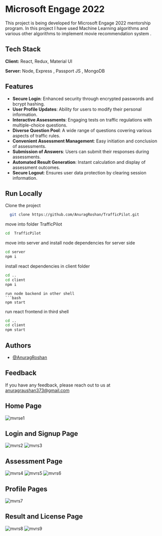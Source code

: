 
# Microsoft Engage 2022

This project is being developed for Microsoft Engage 2022 mentorship program. In this project I have used Machine Learning algorithms and various other algorithms to implement movie recommendation system .


## Tech Stack

**Client:** React, Redux, Material UI

**Server:** Node, Express , Passport JS , MongoDB


## Features

- **Secure Login**: Enhanced security through encrypted passwords and bcrypt hashing.
- **User Profile Updates**: Ability for users to modify their personal information.
- **Interactive Assessments**: Engaging tests on traffic regulations with multiple-choice questions.
- **Diverse Question Pool**: A wide range of questions covering various aspects of traffic rules.
- **Convenient Assessment Management**: Easy initiation and conclusion of assessments.
- **Submission of Answers**: Users can submit their responses during assessments.
- **Automated Result Generation**: Instant calculation and display of assessment outcomes.
- **Secure Logout**: Ensures user data protection by clearing session information.


## Run Locally

Clone the project

```bash
  git clone https://github.com/AnuragRoshan/TrafficPilot.git
```


move into  folder TrafficPilot

```bash
cd  TrafficPilot
```

move into server and install node dependencies for server side
```bash
cd server
npm i
```

install react dependencies in client folder

```bash
cd ..
cd client
npm i
```

```
run node backend in other shell
```bash
npm start
```
run react frontend in third shell
 ```bash
cd ..
cd client
npm start
```
## Authors

- [@AnuragRoshan](https://github.com/AnuragRoshan)


## Feedback

If you have any feedback, please reach out to us at anuragraushan373@gmail.com


## Home Page
![mvrse1](https://ik.imagekit.io/i3divn77k/Traffic%20Pilot/Screenshot%202024-02-10%20002310.png?updatedAt=1707507372442)

## Login and Signup Page
![mvrs2](https://ik.imagekit.io/i3divn77k/Traffic%20Pilot/Screenshot%202024-02-10%20002459.png?updatedAt=1707507372631)
![mvrs3](https://ik.imagekit.io/i3divn77k/Traffic%20Pilot/Screenshot%202024-02-10%20003053.png?updatedAt=1707507372515)


## Assessment Page
![mvrs4](https://ik.imagekit.io/i3divn77k/Traffic%20Pilot/Screenshot%202024-02-10%20002727.png?updatedAt=1707507372522)
![mvrs5](https://ik.imagekit.io/i3divn77k/Traffic%20Pilot/Screenshot%202024-02-10%20002840.png?updatedAt=1707507372266)
![mvrs6](https://ik.imagekit.io/i3divn77k/Traffic%20Pilot/Screenshot%202024-02-10%20002906.png?updatedAt=1707507372261)

## Profile Pages
![mvrs7](https://ik.imagekit.io/i3divn77k/Traffic%20Pilot/Screenshot%202024-02-10%20002606.png?updatedAt=1707507372401)

## Result and License Page
![mvrs8](https://ik.imagekit.io/i3divn77k/Traffic%20Pilot/Screenshot%202024-02-10%20002936.png?updatedAt=1707507372349)
![mvrs9](https://ik.imagekit.io/i3divn77k/Traffic%20Pilot/Screenshot%202024-02-10%20003021.png?updatedAt=1707507372305)


